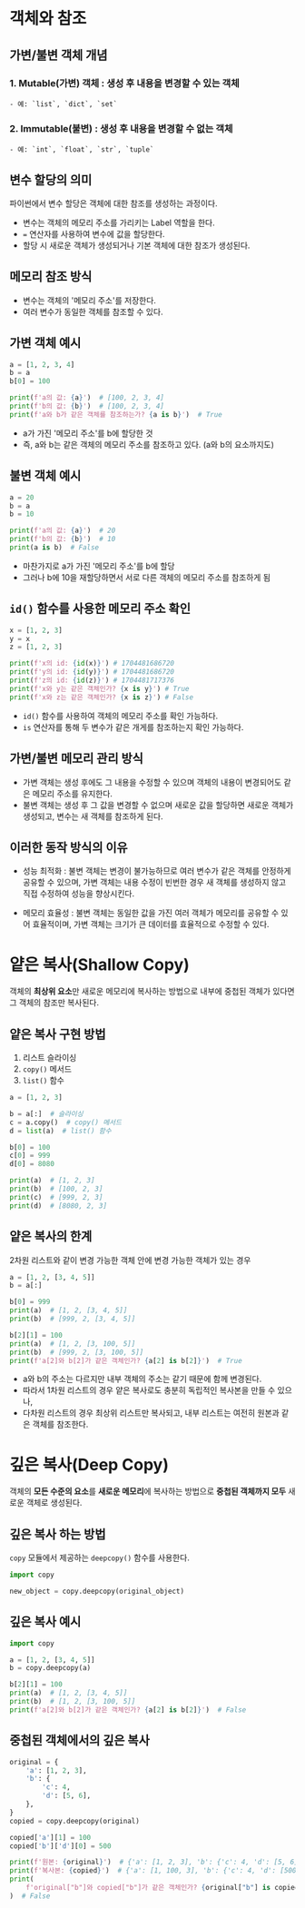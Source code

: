 
# 객체와 참조

## 가변/불변 객체 개념
### 1. Mutable(가변) 객체 : 생성 후 내용을 변경할 수 있는 객체
	- 예: `list`, `dict`, `set`
### 2. Immutable(불변) : 생성 후 내용을 변경할 수 없는 객체
	- 예: `int`, `float`, `str`, `tuple`

## 변수 할당의 의미
파이썬에서 변수 할당은 객체에 대한 참조를 생성하는 과정이다.
- 변수는 객체의 메모리 주소를 가리키는 Label 역할을 한다.
- `=` 연산자를 사용하여 변수에 값을 할당한다.
- 할당 시 새로운 객체가 생성되거나 기본 객체에 대한 참조가 생성된다.

## 메모리 참조 방식
- 변수는 객체의 '메모리 주소'를 저장한다.
- 여러 변수가 동일한 객체를 참조할 수 있다.

## 가변 객체 예시
```python
a = [1, 2, 3, 4]
b = a
b[0] = 100

print(f'a의 값: {a}')  # [100, 2, 3, 4]
print(f'b의 값: {b}')  # [100, 2, 3, 4]
print(f'a와 b가 같은 객체를 참조하는가? {a is b}')  # True
```
- a가 가진 '메모리 주소'를 b에 할당한 것
- 즉, a와 b는 같은 객체의 메모리 주소를 참조하고 있다. (a와 b의 요소까지도)

## 불변 객체 예시
```python
a = 20
b = a
b = 10

print(f'a의 값: {a}')  # 20
print(f'b의 값: {b}')  # 10
print(a is b)  # False
```
- 마찬가지로 a가 가진 '메모리 주소'를 b에 할당
- 그러나 b에 10을 재할당하면서 서로 다른 객체의 메모리 주소를 참조하게 됨

## `id()` 함수를 사용한 메모리 주소 확인
```python
x = [1, 2, 3]
y = x
z = [1, 2, 3]

print(f'x의 id: {id(x)}') # 1704481686720
print(f'y의 id: {id(y)}') # 1704481686720
print(f'z의 id: {id(z)}') # 1704481717376
print(f'x와 y는 같은 객체인가? {x is y}') # True
print(f'x와 z는 같은 객체인가? {x is z}') # False
```
- `id()` 함수를 사용하여 객체의 메모리 주소를 확인 가능하다.
- `is` 연산자를 통해 두 변수가 같은 개게를 참조하는지 확인 가능하다.

## 가변/불변 메모리 관리 방식
- 가변 객체는 생성 후에도 그 내용을 수정할 수 있으며 객체의 내용이 변경되어도 같은 메모리 주소를 유지한다.
- 불변 객체는 생성 후 그 값을 변경할 수 없으며 새로운 값을 할당하면 새로운 객체가 생성되고, 변수는 새 객체를 참조하게 된다.

## 이러한 동작 방식의 이유
- 성능 최적화 : 불변 객체는 변경이 불가능하므로 여러 변수가 같은 객체를 안정하게 공유할 수 있으며, 가변 객체는 내용 수정이 빈번한 경우 새 객체를 생성하지 않고 직접 수정하여 성능을 향상시킨다.

- 메모리 효율성 : 불변 객체는 동일한 값을 가진 여러 객체가 메모리를 공유할 수 있어 효율적이며, 가변 객체는 크기가 큰 데이터를 효율적으로 수정할 수 있다.

 # 얕은 복사(Shallow Copy)
객체의 **최상위 요소**만 새로운 메모리에 복사하는 방법으로 내부에 중첩된 객체가 있다면 그 객체의 참조만 복사된다.

## 얕은 복사 구현 방법
1. 리스트 슬라이싱
2. `copy()` 메서드
3. `list()` 함수
```python
a = [1, 2, 3]

b = a[:]  # 슬라이싱
c = a.copy()  # copy() 메서드
d = list(a)  # list() 함수

b[0] = 100
c[0] = 999
d[0] = 8080

print(a)  # [1, 2, 3]
print(b)  # [100, 2, 3]
print(c)  # [999, 2, 3]
print(d)  # [8080, 2, 3]
```

## 얕은 복사의 한계
2차원 리스트와 같이 변경 가능한 객체 안에 변경 가능한 객체가 있는 경우
```python
a = [1, 2, [3, 4, 5]]
b = a[:]

b[0] = 999
print(a)  # [1, 2, [3, 4, 5]]
print(b)  # [999, 2, [3, 4, 5]]

b[2][1] = 100
print(a)  # [1, 2, [3, 100, 5]]
print(b)  # [999, 2, [3, 100, 5]]
print(f'a[2]와 b[2]가 같은 객체인가? {a[2] is b[2]}')  # True
```
- a와 b의 주소는 다르지만 내부 객체의 주소는 같기 때문에 함께 변경된다.
- 따라서 1차원 리스트의 경우 얕은 복사로도 충분히 독립적인 복사본을 만들 수 있으나,
- 다차원 리스트의 경우 최상위 리스트만 복사되고, 내부 리스트는 여전히 원본과 같은 객체를 참조한다.

# 깊은 복사(Deep Copy)
객체의 **모든 수준의 요소**를 **새로운 메모리**에 복사하는 방법으로 **중첩된 객체까지 모두** 새로운 객체로 생성된다.

## 깊은 복사 하는 방법
`copy` 모듈에서 제공하는 `deepcopy()` 함수를 사용한다.
```python
import copy

new_object = copy.deepcopy(original_object)
```

## 깊은 복사 예시
```python
import copy

a = [1, 2, [3, 4, 5]]
b = copy.deepcopy(a)

b[2][1] = 100
print(a)  # [1, 2, [3, 4, 5]]
print(b)  # [1, 2, [3, 100, 5]]
print(f'a[2]와 b[2]가 같은 객체인가? {a[2] is b[2]}')  # False
```
## 중첩된 객체에서의 깊은 복사
```python
original = {
    'a': [1, 2, 3],
    'b': {
        'c': 4,
        'd': [5, 6],
    },
}
copied = copy.deepcopy(original)

copied['a'][1] = 100
copied['b']['d'][0] = 500

print(f'원본: {original}')  # {'a': [1, 2, 3], 'b': {'c': 4, 'd': [5, 6]}}
print(f'복사본: {copied}')  # {'a': [1, 100, 3], 'b': {'c': 4, 'd': [500, 6]}}
print(
    f'original["b"]와 copied["b"]가 같은 객체인가? {original["b"] is copied["b"]}'
)  # False
```
